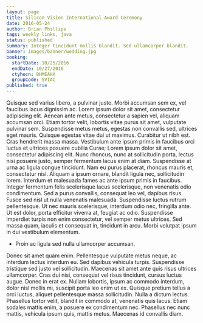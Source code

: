 ```yaml
---
layout: page
title: Silicon Vision International Award Ceremony
date: 2016-05-24
author: Brian Phillips
tags: weekly links, java
status: published
summary: Integer tincidunt mollis blandit. Sed ullamcorper blandit.
banner: images/banner/wedding.jpg
booking:
  startDate: 10/25/2016
  endDate: 10/27/2016
  ctyhocn: BHMEAHX
  groupCode: SVIAC
published: true
---
```

Quisque sed varius libero, a pulvinar justo. Morbi accumsan sem ex, vel faucibus lacus dignissim ac. Lorem ipsum dolor sit amet, consectetur adipiscing elit. Aenean ante metus, consectetur a sapien vel, aliquam accumsan orci. Etiam tortor velit, lobortis vitae purus sit amet, vulputate pulvinar sem. Suspendisse metus metus, egestas non convallis sed, ultrices eget mauris. Quisque egestas vitae dui ut maximus. Curabitur ut nibh est. Cras hendrerit massa massa. Vestibulum ante ipsum primis in faucibus orci luctus et ultrices posuere cubilia Curae; Lorem ipsum dolor sit amet, consectetur adipiscing elit. Nunc rhoncus, nunc at sollicitudin porta, lectus nisi posuere justo, semper fermentum lacus enim at diam. Suspendisse at urna ac ligula congue tincidunt. Nam eu purus placerat, rhoncus mauris et, consectetur nisl. Aliquam a ipsum ornare, blandit ligula nec, sollicitudin lorem. Interdum et malesuada fames ac ante ipsum primis in faucibus.
Integer fermentum felis scelerisque lacus scelerisque, non venenatis odio condimentum. Sed a purus convallis, consequat leo vel, dapibus risus. Fusce sed nisl ut nulla venenatis malesuada. Suspendisse luctus rutrum pellentesque. Ut nec mauris scelerisque, interdum odio nec, fringilla ante. Ut est dolor, porta efficitur viverra at, feugiat ac odio. Suspendisse imperdiet turpis non enim consectetur, vel semper metus ultrices. Sed massa quam, iaculis et consequat in, tincidunt in arcu. Morbi volutpat ipsum in dui vestibulum elementum.

* Proin ac ligula sed nulla ullamcorper accumsan.

Donec sit amet quam enim. Pellentesque vulputate metus neque, ac interdum lectus interdum eu. Sed dapibus vehicula turpis. Suspendisse tristique sed justo vel sollicitudin. Maecenas sit amet ante quis risus ultrices ullamcorper. Cras dui nisi, consequat vel risus tincidunt, cursus luctus augue. Donec in erat ex. Nullam lobortis, ipsum ac commodo interdum, dolor nisl mollis mi, suscipit porta leo enim ut ex. Quisque pretium tellus a orci luctus, aliquet pellentesque massa sollicitudin. Nulla a dictum lectus. Phasellus tortor velit, blandit in commodo at, venenatis quis lacus. Etiam sodales mattis enim, a posuere ex condimentum nec. Phasellus nec nunc mattis, vehicula ipsum quis, mattis metus. Maecenas id convallis diam.

